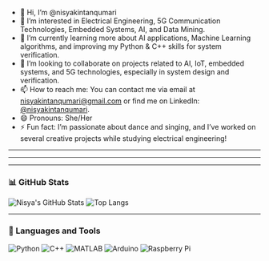 - 👋 Hi, I’m @nisyakintanqumari
- 👀 I’m interested in Electrical Engineering, 5G Communication Technologies, Embedded Systems, AI, and Data Mining.
- 🌱 I’m currently learning more about AI applications, Machine Learning algorithms, and improving my Python & C++ skills for system verification.
- 💞️ I’m looking to collaborate on projects related to AI, IoT, embedded systems, and 5G technologies, especially in system design and verification.
- 📫 How to reach me: You can contact me via email at [nisyakintanqumari@gmail.com](mailto:nisyakintanqumari@gmail.com) or find me on LinkedIn: [@nisyakintanqumari](https://www.linkedin.com/in/nisyakintanqumari).
- 😄 Pronouns: She/Her
- ⚡ Fun fact: I’m passionate about dance and singing, and I’ve worked on several creative projects while studying electrical engineering!

<!---
nisyakintanqumari/nisyakintanqumari is a ✨ special ✨ repository because its `README.md` (this file) appears on your GitHub profile.
You can click the Preview link to take a look at your changes.
--->

---

---

---

### 📊 GitHub Stats

![Nisya's GitHub Stats](https://github-readme-stats.vercel.app/api?username=nisyakintanqumari&show_icons=true&theme=tokyonight)
![Top Langs](https://github-readme-stats.vercel.app/api/top-langs/?username=nisyakintanqumari&layout=compact&theme=tokyonight)

---

### 🧰 Languages and Tools
![Python](https://img.shields.io/badge/Python-3776AB?style=for-the-badge&logo=python&logoColor=white)
![C++](https://img.shields.io/badge/C++-00599C?style=for-the-badge&logo=c%2b%2b&logoColor=white)
![MATLAB](https://img.shields.io/badge/MATLAB-0076A8?style=for-the-badge&logo=mathworks&logoColor=white)
![Arduino](https://img.shields.io/badge/Arduino-00979D?style=for-the-badge&logo=arduino&logoColor=white)
![Raspberry Pi](https://img.shields.io/badge/Raspberry%20Pi-A22846?style=for-the-badge&logo=raspberrypi&logoColor=white)
